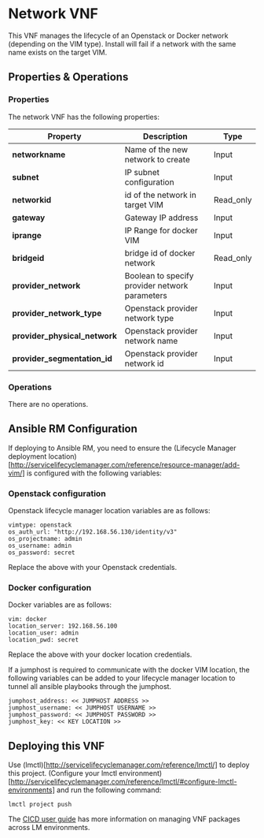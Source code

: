 # Network VNF

This VNF manages the lifecycle of an Openstack or Docker network (depending on the VIM type). Install will fail if a network with the same name exists on the target VIM. 

## Properties & Operations

### Properties

The network VNF has the following properties:

| Property                      |  Description                        | Type      |
|-------------------------------|-------------------------------------|-----------|
| **networkname**               | Name of the new network to create   | Input     |
| **subnet**                    | IP subnet configuration             | Input     |
| **networkid**                 | id of the network in target VIM     | Read_only |
| **gateway**                   | Gateway IP address                  | Input     |
| **iprange**                   | IP Range for docker VIM             | Input     |
| **bridgeid**                  | bridge id of docker network         | Read_only |
| **provider_network**          | Boolean to specify provider network parameters | Input |
| **provider_network_type**     | Openstack provider network type     | Input     |
| **provider_physical_network** | Openstack provider network name     | Input     |
| **provider_segmentation_id**  | Openstack provider network id       | Input     |

### Operations

There are no operations. 

## Ansible RM Configuration

If deploying to Ansible RM, you need to ensure the (Lifecycle Manager deployment location)[http://servicelifecyclemanager.com/reference/resource-manager/add-vim/] is configured with the following variables:

### Openstack configuration

Openstack lifecycle manager location variables are as follows: 

```
vimtype: openstack
os_auth_url: "http://192.168.56.130/identity/v3"
os_projectname: admin
os_username: admin
os_password: secret
```

Replace the above with your Openstack credentials.

### Docker configuration

Docker variables are as follows:

```
vim: docker
location_server: 192.168.56.100
location_user: admin
location_pwd: secret
```

Replace the above with your docker location credentials.

If a jumphost is required to communicate with the docker VIM location, the following variables can be added to your lifecycle manager location to tunnel all ansible playbooks through the jumphost.

```
jumphost_address: << JUMPHOST ADDRESS >>
jumphost_username: << JUMPHOST USERNAME >>
jumphost_password: << JUMPHOST PASSWORD >>
jumphost_key: << KEY LOCATION >>
```

## Deploying this VNF

Use (lmctl)[http://servicelifecyclemanager.com/reference/lmctl/] to deploy this project. (Configure your lmctl environment)[http://servicelifecyclemanager.com/reference/lmctl/#configure-lmctl-environments] and run the following command:

```
lmctl project push
```

The [CICD user guide](http://servicelifecyclemanager.com/cicd/introduction/) has more information on managing VNF packages across LM environments. 